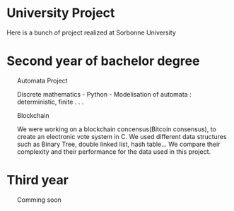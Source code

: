 # University Project
Here is a bunch of project realized at Sorbonne University 

<h1>Second year of bachelor degree </h1>
<ul>
Automata Project <p> Discrete mathematics - Python -  Modelisation of automata : deterministic, finite . . . </p>
Blockchain <p> We were working on a blockchain concensus(Bitcoin consensus), to create an electronic vote system in C. We used different data structures such as Binary Tree, double linked list, hash table... We compare their complexity and their performance for the data used in this project.</p>
</ul>

<h1>Third year </h1>
<ul>
<p>Comming soon</p>
</ul>

